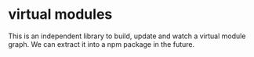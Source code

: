 # virtual modules

This is an independent library to build, update and watch a virtual module graph.
We can extract it into a npm package in the future.
